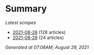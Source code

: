 # Summary
*Latest scrapes*
* [2021-08-28](https://github.com/nuuuwan/news_lk/blob/data/news_lk.2021-08-28.json) (128 articles)
* [2021-08-29](https://github.com/nuuuwan/news_lk/blob/data/news_lk.2021-08-29.json) (24 articles)

*Generated at 07:08AM, August 29, 2021*